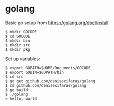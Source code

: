 # golang

Basic go setup from https://golang.org/doc/install

```
$ mkdir GOCODE
$ cd GOCODE
$ mkdir bin
$ mkdir src
$ mkdir pkg
```

Set up variables:
```
$ export GOPATH=$HOME/Documents/GOCODE
$ export GOBIN=$GOPATH/bin
$ cd src
$ go get github.com/denisexifaras/golang
$ cd github.com/denisexifaras/golang
$ go build .
$ ./golang
> hello, world
```

